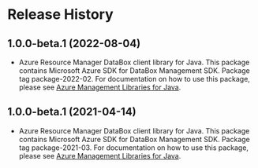 # Release History

## 1.0.0-beta.1 (2022-08-04)

- Azure Resource Manager DataBox client library for Java. This package contains Microsoft Azure SDK for DataBox Management SDK.  Package tag package-2022-02. For documentation on how to use this package, please see [Azure Management Libraries for Java](https://aka.ms/azsdk/java/mgmt).

## 1.0.0-beta.1 (2021-04-14)

- Azure Resource Manager DataBox client library for Java. This package contains Microsoft Azure SDK for DataBox Management SDK.  Package tag package-2021-03. For documentation on how to use this package, please see [Azure Management Libraries for Java](https://aka.ms/azsdk/java/mgmt).
